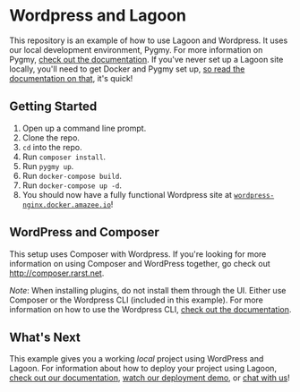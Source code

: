 # Wordpress and Lagoon

This repository is an example of how to use Lagoon and Wordpress. It uses our local development environment, Pygmy. For more information on Pygmy, [check out the documentation](https://pygmy.readthedocs.io/en/master/). If you've never set up a Lagoon site locally, you'll need to get Docker and Pygmy set up, [so read the documentation on that](https://lagoon.readthedocs.io/en/latest/using_lagoon/local_development_environments/), it's quick!

## Getting Started

1. Open up a command line prompt. 
2. Clone the repo.
3. `cd` into the repo.
4. Run `composer install`.
5. Run `pygmy up`.
6. Run `docker-compose build`.
7. Run `docker-compose up -d`.
8. You should now have a fully functional Wordpress site at [`wordpress-nginx.docker.amazee.io`](http://wordpress-nginx.docker.amazee.io)!

## WordPress and Composer

This setup uses Composer with Wordpress. If you're looking for more information on using Composer and WordPress together, go check out http://composer.rarst.net.

*Note*: When installing plugins, do not install them through the UI. Either use Composer or the Wordpress CLI (included in this example). For more information on how to use the Wordpress CLI, [check out the documentation](https://wp-cli.org/).

## What's Next

This example gives you a working *local* project using WordPress and Lagoon. For information about how to deploy your project using Lagoon, [check out our documentation](https://lagoon.readthedocs.io/en/latest/using_lagoon/setup_project/), [watch our deployment demo](https://www.youtube.com/watch?v=XiaH7gqUXWc_), or [chat with us](https://amazeeio.rocket.chat/home)!
